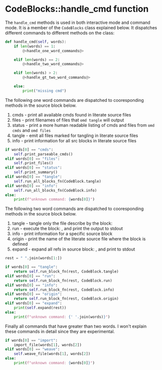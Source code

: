# CodeBlocks::handle_cmd function

The `handle_cmd` methods is used in both interactive mode and command
mode. It is a member of the `CodeBlocks` class explained below. It
dispatches different commands to different methods on the class:

```python {name=CodeBlocks_funcs}
def handle_cmd(self, words):
    if len(words) == 1:
        @<handle_one_word_commands@>

    elif len(words) == 2:
        @<handle_two_word_commands@>

    elif len(words) > 2:
        @<handle_gt_two_word_commands@>

    else:
        print("missing cmd")
```

The following one word commands are dispatched to cooresponding
methods in the source block below.

1. cmds - print all available cmds found in literate source files
1. files - print filenames of files that `omd tangle` will output
1. status - print a more human readable listing of cmds and files from `omd cmds` and `omd files`
1. tangle - emit all files marked for tangling in literate source files
1. info - print information for all src blocks in literate source files

```python {name=handle_one_word_commands}
if words[0] == "cmds":
    self.print_parseable_cmds()
elif words[0] == "files":
    self.print_files()
elif words[0] == "status":
    self.print_summary()
elif words[0] == "tangle":
    self.run_all_blocks_fn(CodeBlock.tangle)
elif words[0] == "info":
    self.run_all_blocks_fn(CodeBlock.info)
else:
    print(f"unknown command: {words[0]}")
```

The following two word commands are dispatched to cooresponding
methods in the source block below.

1. tangle <name> - tangle only the file describe by the block: <name>
1. run <name> - execute the block: <name>, and print the output to stdout
1. info <name> - print information for a specific source block
1. origin <name> - print the name of the literate source file where the block <name> is defined
1. expand <name> - expand all refs in source block: <name>, and print to stdout

```python {name=handle_two_word_commands}
rest = " ".join(words[1:])

if words[0] == "tangle":
    return self.run_block_fn(rest, CodeBlock.tangle)
elif words[0] == "run":
    return self.run_block_fn(rest, CodeBlock.run)
elif words[0] == "info":
    return self.run_block_fn(rest, CodeBlock.info)
elif words[0] == "origin":
    return self.run_block_fn(rest, CodeBlock.origin)
elif words[0] == "expand":
    print(self.expand(rest))
else:
    print(f"unknown command: {' '.join(words)}")
```

Finally all commands that have greater than two words. I won't explain
these commands in detail since they are experimental.

```python {name=handle_gt_two_word_commands}
if words[0] == "import":
    import_file(words[1], words[2])
elif words[0] == "weave":
    self.weave_file(words[1], words[2])
else:
    print(f"unknown command: {words[0]}")
```
